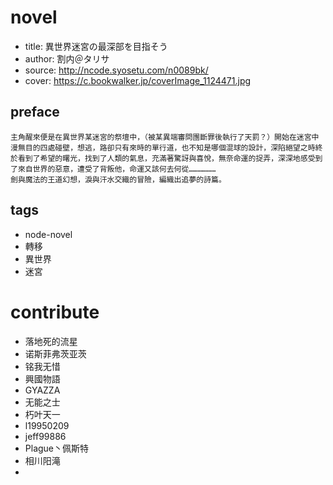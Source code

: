 
# novel

- title: 異世界迷宮の最深部を目指そう
- author: 割内＠タリサ
- source: http://ncode.syosetu.com/n0089bk/
- cover: https://c.bookwalker.jp/coverImage_1124471.jpg

## preface

```
主角醒來便是在異世界某迷宮的祭壇中，（被某異端審問團斷罪後執行了天罰？）開始在迷宮中漫無目的四處碰壁，想逃，路卻只有來時的單行道，也不知是哪個混球的設計，深陷絕望之時終於看到了希望的曙光，找到了人類的氣息，充滿著驚訝與喜悅，無奈命運的捉弄，深深地感受到了來自世界的惡意，遭受了背叛他，命運又該何去何從………………
劍與魔法的王道幻想，淚與汗水交織的冒險，編織出追夢的詩篇。
```

## tags

- node-novel
- 轉移
- 異世界
- 迷宮

# contribute

- 落地死的流星
- 诺斯菲弗茨亚茨
- 铭我无惜
- 興國物語
- GYAZZA
- 无能之士
- 朽叶天一
- l19950209
- jeff99886
- Plague丶佩斯特
- 相川阳滝
- 
